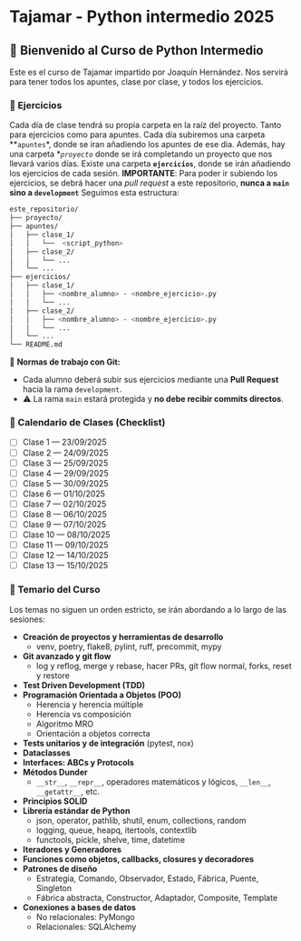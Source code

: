 # Tajamar - Python intermedio 2025

## 📘 Bienvenido al Curso de Python Intermedio

Este es el curso de Tajamar impartido por Joaquín Hernández. Nos servirá para tener todos los apuntes, clase por clase, y todos los ejercicios.

### 📝 Ejercicios

Cada día de clase tendrá su propia carpeta en la raíz del proyecto. Tanto para ejercicios como para apuntes. 
Cada día subiremos una carpeta **`apuntes`*, donde se iran añadiendo los apuntes de ese dia. Además, hay una carpeta **`proyecto`* donde se irá completando un proyecto que nos llevará varios días.
Existe una carpeta **`ejercicios`**, donde se irán añadiendo los ejercicios de cada sesión. **IMPORTANTE**: Para poder ir subiendo los ejercicios, se debrá hacer una *pull request* a este repositorio, **nunca a `main` sino a `development`** 
Seguimos esta estructura:

```bash
este_repositorio/
├── proyecto/
├── apuntes/
│   ├── clase_1/
│   │   └──  <script_python>
│   ├── clase_2/
│   │   └── ...
│   └── ...
├── ejercicios/
│   ├── clase_1/
│   │   ├── <nombre_alumno> - <nombre_ejercicio>.py
│   │   └── ...
│   ├── clase_2/
│   │   ├── <nombre_alumno> - <nombre_ejercicio>.py
│   │   └── ...
│   └── ...
└── README.md
```

🔑 **Normas de trabajo con Git:**
- Cada alumno deberá subir sus ejercicios mediante una **Pull Request** hacia la rama `development`.  
- ⚠️ La rama `main` estará protegida y **no debe recibir commits directos**.  

### 📅 Calendario de Clases (Checklist)

- [ ] Clase 1 — 23/09/2025  
- [ ] Clase 2 — 24/09/2025  
- [ ] Clase 3 — 25/09/2025  
- [ ] Clase 4 — 29/09/2025  
- [ ] Clase 5 — 30/09/2025  
- [ ] Clase 6 — 01/10/2025  
- [ ] Clase 7 — 02/10/2025  
- [ ] Clase 8 — 06/10/2025  
- [ ] Clase 9 — 07/10/2025  
- [ ] Clase 10 — 08/10/2025  
- [ ] Clase 11 — 09/10/2025  
- [ ] Clase 12 — 14/10/2025  
- [ ] Clase 13 — 15/10/2025  

### 📂 Temario del Curso

Los temas no siguen un orden estricto, se irán abordando a lo largo de las sesiones:

- **Creación de proyectos y herramientas de desarrollo**  
  - venv, poetry, flake8, pylint, ruff, precommit, mypy  
- **Git avanzado y git flow**  
  - log y reflog, merge y rebase, hacer PRs, git flow normal, forks, reset y restore  
- **Test Driven Development (TDD)**  
- **Programación Orientada a Objetos (POO)**  
  - Herencia y herencia múltiple  
  - Herencia vs composición  
  - Algoritmo MRO  
  - Orientación a objetos correcta  
- **Tests unitarios y de integración** (pytest, nox)  
- **Dataclasses**  
- **Interfaces: ABCs y Protocols**  
- **Métodos Dunder**  
  - `__str__`, `__repr__`, operadores matemáticos y lógicos, `__len__`, `__getattr__`, etc.  
- **Principios SOLID**  
- **Librería estándar de Python**  
  - json, operator, pathlib, shutil, enum, collections, random  
  - logging, queue, heapq, itertools, contextlib  
  - functools, pickle, shelve, time, datetime  
- **Iteradores y Generadores**  
- **Funciones como objetos, callbacks, closures y decoradores**  
- **Patrones de diseño**  
  - Estrategia, Comando, Observador, Estado, Fábrica, Puente, Singleton  
  - Fábrica abstracta, Constructor, Adaptador, Composite, Template  
- **Conexiones a bases de datos**  
  - No relacionales: PyMongo  
  - Relacionales: SQLAlchemy  


